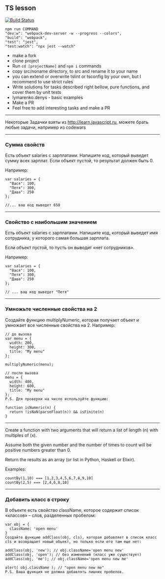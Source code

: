 ## TS lesson

[![Build Status](https://travis-ci.org/LimarenkoDenis/GL-ts-lesson.svg?branch=master)](https://travis-ci.org/LimarenkoDenis/GL-ts-lesson)

```
npm run COMMAND
"dev:w": "webpack-dev-server -w --progress --colors",
"build": "webpack",
"test": "jest",
"test:watch": "npx jest --watch"
```

- make a fork
- clone project
- Run `cd [projectName]` and  `npm i` commands
- copy src/noname directory, to src and rename it to your name
- you can extend or overwrite tslint or tsconfig by your own, but I recommend to use strict rules
- Write solutions for tasks described right bellow, pure functions, and cover them by unit tests
- lymarenko.denys - basic examples
- Make a PR
- Feel free to add interesting tasks and make a PR


***


Некоторые Задачки взяты из http://learn.javascript.ru, можете брать любые задачи, например из codewars
***
### Сумма свойств
Есть объект salaries с зарплатами. Напишите код, который выведет сумму всех зарплат.
Если объект пустой, то результат должен быть 0.

Например:
```
var salaries = {
  "Вася": 100,
  "Петя": 300,
  "Даша": 250
};

//... ваш код выведет 650
```


***
### Свойство с наибольшим значением
Есть объект salaries с зарплатами. Напишите код, который выведет имя сотрудника, у которого самая большая зарплата.

Если объект пустой, то пусть он выводит «нет сотрудников».

Например:

```
var salaries = {
  "Вася": 100,
  "Петя": 300,
  "Даша": 250
};

// ... ваш код выведет "Петя"
```


***
### Умножьте численные свойства на 2
Создайте функцию multiplyNumeric, которая получает объект и умножает все численные свойства на 2. Например:
```
// до вызова
var menu = {
  width: 200,
  height: 300,
  title: "My menu"
};

multiplyNumeric(menu);

// после вызова
menu = {
  width: 400,
  height: 600,
  title: "My menu"
};
P.S. Для проверки на число используйте функцию:

function isNumeric(n) {
  return !isNaN(parseFloat(n)) && isFinite(n)
}
```



***
Create a function with two arguments that will return a list of length (n) with multiples of (x).

Assume both the given number and the number of times to count will be positive numbers greater than 0.

Return the results as an array (or list in Python, Haskell or Elixir).

Examples:
```
countBy(1,10) === [1,2,3,4,5,6,7,8,9,10]
countBy(2,5) === [2,4,6,8,10]
```


***
### Добавить класс в строку
В объекте есть свойство className, которое содержит список «классов» – слов, разделенных пробелом:
```
var obj = {
  className: 'open menu'
}
Создайте функцию addClass(obj, cls), которая добавляет в список класс cls и возвращает новый обьект, но только если его там еще нет:

addClass(obj, 'new'); // obj.className='open menu new'
addClass(obj, 'open'); // без изменений (класс уже существует)
addClass(obj, 'me'); // obj.className='open menu new me'

alert( obj.className ); // "open menu new me"
P.S. Ваша функция не должна добавлять лишних пробелов.
```